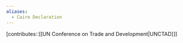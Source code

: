```yaml
---
aliases:
  - Cairo Declaration
---
```

[contributes::[[UN Conference on Trade and Development|UNCTAD]]]
